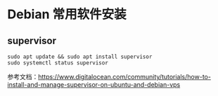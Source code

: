 # Debian 常用软件安装

## supervisor

```shell
sudo apt update && sudo apt install supervisor
sudo systemctl status supervisor
```

参考文档：https://www.digitalocean.com/community/tutorials/how-to-install-and-manage-supervisor-on-ubuntu-and-debian-vps